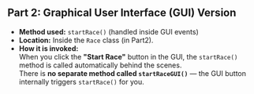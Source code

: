 
## Part 2: Graphical User Interface (GUI) Version

- **Method used:** `startRace()` (handled inside GUI events)
- **Location:** Inside the `Race` class (in Part2).
- **How it is invoked:**  
  When you click the **"Start Race"** button in the GUI, the `startRace()` method is called automatically behind the scenes.  
  There is **no separate method called `startRaceGUI()`** — the GUI button internally triggers `startRace()` for you.

